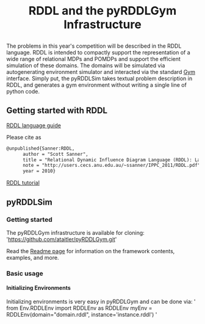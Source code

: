 <p style="font-size:30px;text-align:center"><b>RDDL and the pyRDDLGym Infrastructure</b></p>

The problems in this year's competition will be described in the RDDL language.
RDDL is intended to compactly support the representation of a wide range of relational MDPs and POMDPs and support the efficient simulation of these domains. The domains will be simulated via autogenerating environment simulator and interacted via the standard [Gym](https://www.gymlibrary.dev/) interface. Simply put, the pyRDDLSim takes textual problem description in RDDL, and generates a gym environment without writing a single line of python code.


## Getting started with RDDL
[RDDL language guide](http://users.cecs.anu.edu.au/~ssanner/IPPC_2011/RDDL.pdf)

Please cite as

```markdown
@unpublished{Sanner:RDDL,
      author = "Scott Sanner",
      title = "Relational Dynamic Influence Diagram Language (RDDL): Language Description",
      note = "http://users.cecs.anu.edu.au/~ssanner/IPPC_2011/RDDL.pdf",
      year = 2010}
```

[RDDL tutorial](https://sites.google.com/site/rddltutorial/)

## pyRDDLSim
### Getting started
The pyRDDLGym infrastructure is available for cloning: 'https://github.com/ataitler/pyRDDLGym.git'

Read the [Readme page](https://github.com/ataitler/pyRDDLGym/README) for information on the framework contents, examples, and more.

### Basic usage

#### Initializing Environments
Initializing environments is very easy in pyRDDLGym and can be done via:
'
from Env.RDDLEnv import RDDLEnv as RDDLEnv
myEnv = RDDLEnv(domain="domain.rddl", instance='instance.rddl')
'




